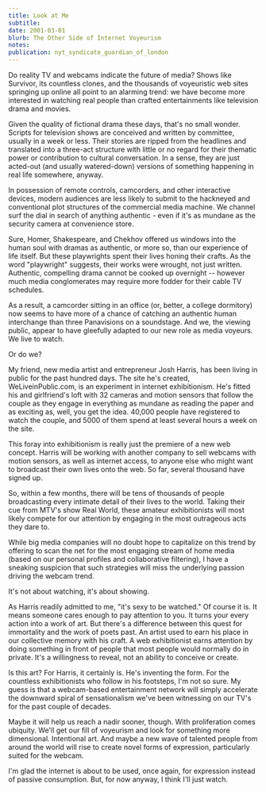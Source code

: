 ```yaml
---
title: Look at Me
subtitle: 
date: 2001-03-01
blurb: The Other Side of Internet Voyeurism
notes: 
publication: nyt_syndicate_guardian_of_london
---
```


Do reality TV and webcams indicate the future of media? Shows like Survivor, its countless clones, and the thousands of voyeuristic web sites springing up online all point to an alarming trend: we have become more interested in watching real people than crafted entertainments like television drama and movies.

Given the quality of fictional drama these days, that's no small wonder. Scripts for television shows are conceived and written by committee, usually in a week or less. Their stories are ripped from the headlines and translated into a three-act structure with little or no regard for their thematic power or contribution to cultural conversation. In a sense, they are just acted-out (and usually watered-down) versions of something happening in real life somewhere, anyway.

In possession of remote controls, camcorders, and other interactive devices, modern audiences are less likely to submit to the hackneyed and conventional plot structures of the commercial media machine. We channel surf the dial in search of anything authentic - even if it's as mundane as the security camera at convenience store.

Sure, Homer, Shakespeare, and Chekhov offered us windows into the human soul with dramas as authentic, or more so, than our experience of life itself. But these playwrights spent their lives honing their crafts. As the word "playwright" suggests, their works were wrought, not just written. Authentic, compelling drama cannot be cooked up overnight -- however much media conglomerates may require more fodder for their cable TV schedules.

As a result, a camcorder sitting in an office (or, better, a college dormitory) now seems to have more of a chance of catching an authentic human interchange than three Panavisions on a soundstage. And we, the viewing public, appear to have gleefully adapted to our new role as media voyeurs. We live to watch.

Or do we?

My friend, new media artist and entrepreneur Josh Harris, has been living in public for the past hundred days. The site he's created, WeLiveinPublic.com, is an experiment in internet exhibitionism. He's fitted his and girlfriend's loft with 32 cameras and motion sensors that follow the couple as they engage in everything as mundane as reading the paper and as exciting as, well, you get the idea. 40,000 people have registered to watch the couple, and 5000 of them spend at least several hours a week on the site.

This foray into exhibitionism is really just the premiere of a new web concept. Harris will be working with another company to sell webcams with motion sensors, as well as internet access, to anyone else who might want to broadcast their own lives onto the web. So far, several thousand have signed up.

So, within a few months, there will be tens of thousands of people broadcasting every intimate detail of their lives to the world. Taking their cue from MTV's show Real World, these amateur exhibitionists will most likely compete for our attention by engaging in the most outrageous acts they dare to.

While big media companies will no doubt hope to capitalize on this trend by offering to scan the net for the most engaging stream of home media (based on our personal profiles and collaborative filtering), I have a sneaking suspicion that such strategies will miss the underlying passion driving the webcam trend.

It's not about watching, it's about showing.

As Harris readily admitted to me, "it's sexy to be watched." Of course it is. It means someone cares enough to pay attention to you. It turns your every action into a work of art. But there's a difference between this quest for immortality and the work of poets past. An artist used to earn his place in our collective memory with his craft. A web exhibitionist earns attention by doing something in front of people that most people would normally do in private. It's a willingness to reveal, not an ability to conceive or create.

Is this art? For Harris, it certainly is. He's inventing the form. For the countless exhibitionists who follow in his footsteps, I'm not so sure. My guess is that a webcam-based entertainment network will simply accelerate the downward spiral of sensationalism we've been witnessing on our TV's for the past couple of decades.

Maybe it will help us reach a nadir sooner, though. With proliferation comes ubiquity. We'll get our fill of voyeurism and look for something more dimensional. Intentional art. And maybe a new wave of talented people from around the world will rise to create novel forms of expression, particularly suited for the webcam.

I'm glad the internet is about to be used, once again, for expression instead of passive consumption. But, for now anyway, I think I'll just watch.
